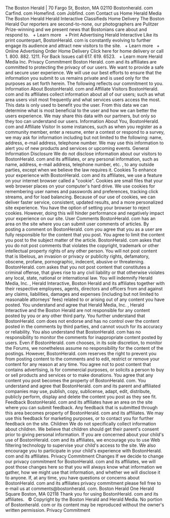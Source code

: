 The Boston Herald | 70 Fargo St, Boston, MA 02110 Bostonherald. com Carfind. com Homefind. com Jobfind. com Contact us Home Herald Media The Boston Herald Herald Interactive Classifieds Home Delivery The Boston Herald Our reporters are second-to-none, our photographers are Pulitzer Prize-winning and we present news that Bostonians care about and respond to.   + Learn more   + Print Advertising Herald Interactive Like its print counterpart, BostonHerald. com is constantly evolving to further engage its audience and attract new visitors to the site.   + Learn more   + Online Advertising Order Home Delivery Click here for home delivery or call 1. 800. 882. 1211. For Back Issues call 617. 619. 6523.   + Learn more Herald Media Inc. Privacy Commitment Boston Herald. com and its affiliates are committed to protecting the privacy of our users. We want to provide a safe and secure user experience. We will use our best efforts to ensure that the information you submit to us remains private and is used only for the purposes as set forth herein. The following reflects our commitment to you. Information About BostonHerald. com and Affiliate Visitors BostonHerald. com and its affiliates collect information about all of our users; such as what area users visit most frequently and what services users access the most. This data is only used to benefit you the user. From this data we can determine what is most beneficial to the user and how we can better the users experience. We may share this data with our partners, but only so they too can understand our users. Information About You, BostonHerald. com and Affiliate Visitor In some instances, such as when you register as a community member, enter a resume, enter a contest or respond to a survey, we may ask for information including but not limited to the following: name, address, e-mail address, telephone number. We may use this information to alert you of new products and services or upcoming events. General Information Disclosure We do not disclose information about our visitors to BostonHerald. com and its affiliates, or any personal information, such as name, address, e-mail address, telephone number, etc. , to any outside parties, except when we believe the law requires it. Cookies To enhance your experience with BostonHerald. com and its affiliates, we use a feature on your internet browser called a "cookie". Cookies are small files that your web browser places on your computer's hard drive. We use cookies for remembering user names and passwords and preferences, tracking click streams, and for load balancing. Because of our use of cookies, we can deliver faster service, consistent, updated results, and a more personalized site experience. You have the option of setting your browser to reject cookies. However, doing this will hinder performance and negatively impact your experience on our site. User Comments BostonHerald. com has an area on the site where you can submit user comments of articles. By posting a comment on BostonHerald. com you agree that you as a user are fully responsible for the content that you post. You agree to limit the content you post to the subject matter of the article. BostonHerald. com askes that you do not post comments that violates the copyright, trademark or other intellectual property rights of any other person. You will not post content that is libelous, an invasion or privacy or publicity rights, defamatory, obscene, profane, pornographic, indecent, abusive or threatening. BostonHerald. com askes that you not post content that constitutes a criminal offense, that gives rise to any civil liability or that otherwise violates any local, state, national or international law. You will indemnify Herald Media, Inc. , Herald Interactive, Boston Herald and its affiliates together with their respective employees, agents, directors and officers from and against any claims, liabilities, damages and expenses (including but not limited to reasonable attorneys' fees) related to or arising out of any content you have posted. You understand and agree that Herald Media, Inc. , Herald Interactive and the Boston Herald are not responsible for any content posted by you or any other third party. You further understand that BostonHerald. com does not endorse and has no control over the content posted in the comments by third parties, and cannot vouch for its accuracy or reliability. You also understand that BostonHerald. com has no responsibility to monitor the comments for inappropriate content posted by users. Even if BostonHerald. com chooses, in its sole discretion, to monitor the Forums, we nonetheless assume no responsibility for the content of the postings. However, BostonHerald. com reserves the right to prevent you from posting content to the comments and to edit, restrict or remove your content for any reason at any time. You agree not to post content that contains advertising, is for commercial purposes, or solicits a person to buy or sell products and services or to make donations. You agree that any content you post becomes the property of BostonHerald. com. You understand and agree that BostonHerald. com and its parent and affiliated companies may use, publish, copy, sublicense, adapt, edit, distribute, publicly perform, display and delete the content you post as they see fit. Feedback BostonHerald. com and its affiliates have an area on the site where you can submit feedback. Any feedback that is submitted through this area becomes property of BostonHerald. com and its affiliates. We may use this feedback for marketing purposes, or to contact you for further feedback on the site. Children We do not specifically collect information about children. We believe that children should get their parent's consent prior to giving personal information. If you are concerned about your child's use of BostonHerald. com and its affiliates, we encourage you to use Web filtering technology to supervise your child's access to the site. We also encourage you to participate in your child's experience with BostonHerald. com and its affiliates. Privacy Commitment Changes If we decide to change our privacy commitment for BostonHerald. com and its affiliates, we will post those changes here so that you will always know what information we gather, how we might use that information, and whether we will disclose it to anyone. If, at any time, you have questions or concerns about BostonHerald. com and its affiliates privacy commitment please fell free to e-mail us at comments@bostonherald. com. Boston Herald One Herald Square Boston, MA 02118 Thank you for using BostonHerald. com and its affiliates.   © Copyright by the Boston Herald and Herald Media. No portion of Bostonherald. com or its content may be reproduced without the owner's written permission. Privacy Commitment